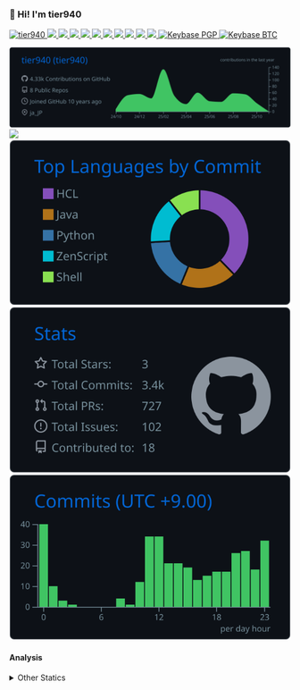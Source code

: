 ### 👋 Hi! I'm tier940

<p align="left"> 
  <a href="https://github.com/tier940/tier940/">
    <img src="https://komarev.com/ghpvc/?username=tier940" alt="tier940" />
  </a>
  <a href="http://twitter.com/tier940">
    <img height="20" src="https://img.shields.io/twitter/follow/tier940?label=Twitter&logo=twitter&style=flat" />
  </a>
  <a href="https://github.com/tier940">
    <img height="20" src="https://img.shields.io/github/followers/tier940?label=follow&logo=github&style=flat" />
  </a>
  <a href="https://www.reddit.com/user/tier940">
    <img height="20" src="https://img.shields.io/reddit/user-karma/combined/tier940?label=Reddit&logo=reddit&style=flat" />
  </a>
  <a href="https://stackoverflow.com/users/17317833/tier940">
    <img height="20" src="https://img.shields.io/stackexchange/stackoverflow/r/17317833?label=StackOverflow&logo=stack-overflow&style=flat" />
  </a>
  <a href="https://zenn.dev/tier940">
    <img height="20" src="https://zenn.badge.nikaera.com/s/tier940/likes" />
  </a>
  <a href="https://zenn.dev/tier940">
    <img height="20" src="https://zenn.badge.nikaera.com/s/tier940/followers" />
  </a>
  <a href="https://zenn.dev/tier940">
    <img height="20" src="https://zenn.badge.nikaera.com/s/tier940/articles" />
  </a>
  <a href="http://qiita.com/tier940">
    <img height="20" src="https://qiita-badge.apiapi.app/s/tier940/posts.svg" />
  </a>
  <a href="http://qiita.com/tier940">
    <img height="20" src="https://qiita-badge.apiapi.app/s/tier940/contributions.svg" />
  </a>
  <a href="https://github.com/tier940/tier940/">
    <img height="20" src="https://github.com/tier940/tier940/actions/workflows/main.yml/badge.svg" />
  </a>
  <a href="https://keybase.io/tier940">
    <img alt="Keybase PGP" src="https://img.shields.io/keybase/pgp/tier940">
  </a>
  <a href="https://keybase.io/tier940">
    <img alt="Keybase BTC" src="https://img.shields.io/keybase/btc/tier940">
  </a>
</p>

[![](https://raw.githubusercontent.com/tier940/tier940/main/profile-summary-card-output/github_dark/0-profile-details.svg)](https://github.com/vn7n24fzkq/github-profile-summary-cards)
[![](https://raw.githubusercontent.com/tier940/tier940/main/profile-summary-card-output/github_dark/1-repos-per-language.svg)](https://github.com/vn7n24fzkq/github-profile-summary-cards) [![](https://raw.githubusercontent.com/tier940/tier940/main/profile-summary-card-output/github_dark/2-most-commit-language.svg)](https://github.com/vn7n24fzkq/github-profile-summary-cards)
[![](https://raw.githubusercontent.com/tier940/tier940/main/profile-summary-card-output/github_dark/3-stats.svg)](https://github.com/vn7n24fzkq/github-profile-summary-cards) [![](https://raw.githubusercontent.com/tier940/tier940/main/profile-summary-card-output/github_dark/4-productive-time.svg)](https://github.com/vn7n24fzkq/github-profile-summary-cards)


#### Analysis
<!-- <img height="150" src="https://github.com/tier940/tier940/blob/master/images/stat.svg" alt="Alternative Text"/> -->

<details>
  <summary>Other Statics</summary>
  <!--START_SECTION:waka-->
![Code Time](http://img.shields.io/badge/Code%20Time-5%2C307%20hrs%2026%20mins-blue)

**🐱 My GitHub Data** 

> 📦 46.4 kB Used in GitHub's Storage 
 > 
> 💼 Opted to Hire
 > 
> 📜 13 Public Repositories 
 > 
> 🔑 6 Private Repositories 
 > 
**I'm an Early 🐤** 

```text
🌞 Morning                2532 commits        ████░░░░░░░░░░░░░░░░░░░░░   16.41 % 
🌆 Daytime                5588 commits        █████████░░░░░░░░░░░░░░░░   36.21 % 
🌃 Evening                5701 commits        █████████░░░░░░░░░░░░░░░░   36.94 % 
🌙 Night                  1611 commits        ███░░░░░░░░░░░░░░░░░░░░░░   10.44 % 
```
📅 **I'm Most Productive on Saturday** 

```text
Monday                   1678 commits        ███░░░░░░░░░░░░░░░░░░░░░░   10.87 % 
Tuesday                  2410 commits        ████░░░░░░░░░░░░░░░░░░░░░   15.62 % 
Wednesday                1865 commits        ███░░░░░░░░░░░░░░░░░░░░░░   12.09 % 
Thursday                 1580 commits        ███░░░░░░░░░░░░░░░░░░░░░░   10.24 % 
Friday                   2233 commits        ████░░░░░░░░░░░░░░░░░░░░░   14.47 % 
Saturday                 2955 commits        █████░░░░░░░░░░░░░░░░░░░░   19.15 % 
Sunday                   2711 commits        ████░░░░░░░░░░░░░░░░░░░░░   17.57 % 
```


📊 **This Week I Spent My Time On** 

```text
🕑︎ Time Zone: Asia/Tokyo

💬 Programming Languages: 
Other                    21 hrs 23 mins      ████████████████░░░░░░░░░   62.01 % 
Terraform                6 hrs 32 mins       █████░░░░░░░░░░░░░░░░░░░░   18.99 % 
HCL                      1 hr 41 mins        █░░░░░░░░░░░░░░░░░░░░░░░░   04.92 % 
Bash                     1 hr 33 mins        █░░░░░░░░░░░░░░░░░░░░░░░░   04.51 % 
Markdown                 1 hr 30 mins        █░░░░░░░░░░░░░░░░░░░░░░░░   04.37 % 

🔥 Editors: 
Chrome                   22 hrs 15 mins      ████████████████░░░░░░░░░   64.54 % 
VS Code                  10 hrs 34 mins      ████████░░░░░░░░░░░░░░░░░   30.68 % 
Edge                     1 hr 38 mins        █░░░░░░░░░░░░░░░░░░░░░░░░   04.78 % 

💻 Operating System: 
Windows                  23 hrs 58 mins      █████████████████░░░░░░░░   69.55 % 
Linux                    10 hrs 30 mins      ████████░░░░░░░░░░░░░░░░░   30.45 % 
```

**I Mostly Code in Java** 

```text
Java                     13 repos            ████████████░░░░░░░░░░░░░   46.43 % 
HCL                      3 repos             ███░░░░░░░░░░░░░░░░░░░░░░   10.71 % 
ZenScript                3 repos             ███░░░░░░░░░░░░░░░░░░░░░░   10.71 % 
Shell                    2 repos             ██░░░░░░░░░░░░░░░░░░░░░░░   07.14 % 
Python                   2 repos             ██░░░░░░░░░░░░░░░░░░░░░░░   07.14 % 
```



**Timeline**

![Lines of Code chart](https://raw.githubusercontent.com/tier940/tier940/main/assets/bar_graph.png)


 Last Updated on 01/03/2025 00:11:30 UTC
<!--END_SECTION:waka-->
</details>
